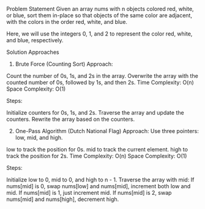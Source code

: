 Problem Statement
Given an array nums with n objects colored red, white, or blue, sort them in-place so that objects of the same color are adjacent, with the colors in the order red, white, and blue.

Here, we will use the integers 0, 1, and 2 to represent the color red, white, and blue, respectively.

Solution Approaches
1. Brute Force (Counting Sort)
Approach:

Count the number of 0s, 1s, and 2s in the array.
Overwrite the array with the counted number of 0s, followed by 1s, and then 2s.
Time Complexity: O(n)
Space Complexity: O(1)

Steps:

Initialize counters for 0s, 1s, and 2s.
Traverse the array and update the counters.
Rewrite the array based on the counters.


2. One-Pass Algorithm (Dutch National Flag)
Approach:
Use three pointers: low, mid, and high.

low to track the position for 0s.
mid to track the current element.
high to track the position for 2s.
Time Complexity: O(n)
Space Complexity: O(1)

Steps:

Initialize low to 0, mid to 0, and high to n - 1.
Traverse the array with mid:
If nums[mid] is 0, swap nums[low] and nums[mid], increment both low and mid.
If nums[mid] is 1, just increment mid.
If nums[mid] is 2, swap nums[mid] and nums[high], decrement high.